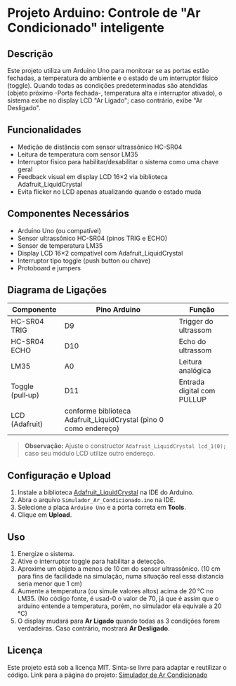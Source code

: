 
# Projeto Arduino: Controle de "Ar Condicionado" inteligente

## Descrição

Este projeto utiliza um Arduino Uno para monitorar se as portas estão fechadas, a temperatura do ambiente e o estado de um interruptor físico (toggle). Quando todas as condições predeterminadas são atendidas (objeto próximo -Porta fechada-, temperatura alta e interruptor ativado), o sistema exibe no display LCD "Ar Ligado"; caso contrário, exibe "Ar Desligado".

## Funcionalidades

* Medição de distância com sensor ultrassônico HC-SR04
* Leitura de temperatura com sensor LM35
* Interruptor físico para habilitar/desabilitar o sistema como uma chave geral
* Feedback visual em display LCD 16×2 via biblioteca Adafruit\_LiquidCrystal
* Evita flicker no LCD apenas atualizando quando o estado muda

## Componentes Necessários

* Arduino Uno (ou compatível)
* Sensor ultrassônico HC-SR04 (pinos TRIG e ECHO)
* Sensor de temperatura LM35
* Display LCD 16×2 compatível com Adafruit\_LiquidCrystal
* Interruptor tipo toggle (push button ou chave)
* Protoboard e jumpers

## Diagrama de Ligações

| Componente       | Pino Arduino                                                       | Função                     |
| ---------------- | ------------------------------------------------------------------ | -------------------------- |
| HC-SR04 TRIG     | D9                                                                 | Trigger do ultrassom       |
| HC-SR04 ECHO     | D10                                                                | Echo do ultrassom          |
| LM35             | A0                                                                 | Leitura analógica          |
| Toggle (pull‑up) | D11                                                                | Entrada digital com PULLUP |
| LCD (Adafruit)   | conforme biblioteca Adafruit\_LiquidCrystal (pino 0 como endereço) |                            |

> **Observação:** Ajuste o constructor `Adafruit_LiquidCrystal lcd_1(0);` caso seu módulo LCD utilize outro endereço.

## Configuração e Upload

1. Instale a biblioteca [Adafruit\_LiquidCrystal](https://github.com/adafruit/Adafruit_LiquidCrystal) na IDE do Arduino.
2. Abra o arquivo `Simulador_Ar_Condicionado.ino` na IDE.
3. Selecione a placa `Arduino Uno` e a porta correta em **Tools**.
4. Clique em **Upload**.

## Uso

1. Energize o sistema.
2. Ative o interruptor toggle para habilitar a detecção.
3. Aproxime um objeto a menos de 10 cm do sensor ultrassônico. (10 cm para fins de facilidade na simulação, numa situação real essa distancia seria menor que 1 cm)
4. Aumente a temperatura (ou simule valores altos) acima de 20 °C no LM35. (No código fonte, é usad-0 o valor de 70, já que é assim que o arduíno entende a temperatura, porém, no simulador ela equivale a 20 °C)
5. O display mudará para **Ar Ligado** quando todas as 3 condições forem verdadeiras. Caso contrário, mostrará **Ar Desligado**.

## Licença

Este projeto está sob a licença MIT. Sinta-se livre para adaptar e reutilizar o código.
Link para a página do projeto: [Simulador de Ar Condicionado](https://www.tinkercad.com/things/dolAu5RwqGz-simulador-de-ar-condicionado)